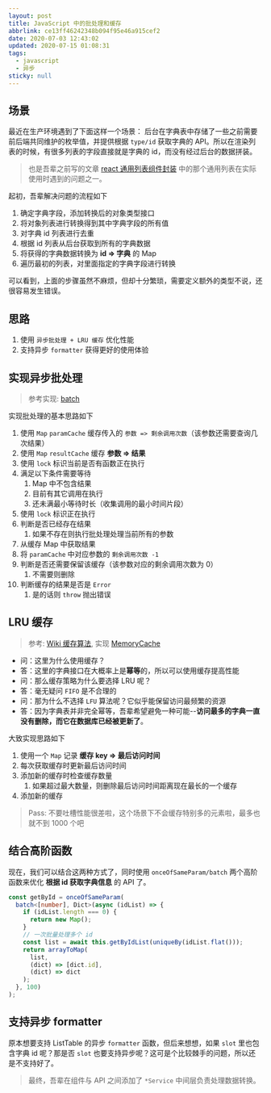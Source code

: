 ```yaml
---
layout: post
title: JavaScript 中的批处理和缓存
abbrlink: ce13ff46242348b094f95e46a915cef2
date: 2020-07-03 12:43:02
updated: 2020-07-15 01:08:31
tags:
  - javascript
  - 异步
sticky: null
---
```


## 场景

最近在生产环境遇到了下面这样一个场景：
后台在字典表中存储了一些之前需要前后端共同维护的枚举值，并提供根据 `type/id` 获取字典的 API。所以在渲染列表的时候，有很多列表的字段直接就是字典的 id，而没有经过后台的数据拼装。

> 也是吾辈之前写的文章 [react 通用列表组件封装](https://blog.rxliuli.com/p/4e033209/) 中的那个通用列表在实际使用时遇到的问题之一。

起初，吾辈解决问题的流程如下

1.  确定字典字段，添加转换后的对象类型接口
1.  将对象列表进行转换得到其中字典字段的所有值
1.  对字典 id 列表进行去重
1.  根据 id 列表从后台获取到所有的字典数据
1.  将获得的字典数据转换为 **id => 字典** 的 Map
1.  遍历最初的列表，对里面指定的字典字段进行转换

可以看到，上面的步骤虽然不麻烦，但却十分繁琐，需要定义额外的类型不说，还很容易发生错误。

## 思路

1.  使用 `异步批处理 + LRU 缓存` 优化性能
1.  支持异步 `formatter` 获得更好的使用体验

## 实现异步批处理

> 参考实现: [batch](https://github.com/rxliuli/rx-util/blob/dev/src/module/function/batch.ts)

实现批处理的基本思路如下

1.  使用 `Map` `paramCache` 缓存传入的 `参数 => 剩余调用次数`（该参数还需要查询几次结果）
1.  使用 `Map` `resultCache` 缓存 **参数 => 结果**
1.  使用 `lock` 标识当前是否有函数正在执行
1.  满足以下条件需要等待
    1.  Map 中不包含结果
    1.  目前有其它调用在执行
    1.  还未满最小等待时长（收集调用的最小时间片段）
1.  使用 `lock` 标识正在执行
1.  判断是否已经存在结果
    1.  如果不存在则执行批处理处理当前所有的参数
1.  从缓存 Map 中获取结果
1.  将 `paramCache` 中对应参数的 `剩余调用次数 -1`
1.  判断是否还需要保留该缓存（该参数对应的剩余调用次数为 0）
    1.  不需要则删除
1.  判断缓存的结果是否是 `Error`
    1.  是的话则 `throw` 抛出错误

## LRU 缓存

> 参考: [Wiki 缓存算法](https://en.wikipedia.org/wiki/Cache_replacement_policies), 实现 [MemoryCache](https://github.com/rxliuli/rx-util/blob/dev/src/module/cache/MemoryCache.ts)

- 问：这里为什么使用缓存？
- 答：这里的字典接口在大概率上是**幂等**的，所以可以使用缓存提高性能
- 问：那么缓存策略为什么要选择 LRU 呢？
- 答：毫无疑问 `FIFO` 是不合理的
- 问：那为什么不选择 `LFU` 算法呢？它似乎能保留访问最频繁的资源
- 答：因为字典表并非完全幂等，吾辈希望避免一种可能--**访问最多的字典一直没有删除，而它在数据库已经被更新了**。

大致实现思路如下

1.  使用一个 `Map` 记录 **缓存 key => 最后访问时间**
1.  每次获取缓存时更新最后访问时间
1.  添加新的缓存时检查缓存数量
    1.  如果超过最大数量，则删除最后访问时间距离现在最长的一个缓存
1.  添加新的缓存

> Pass: 不要吐槽性能很差啦，这个场景下不会缓存特别多的元素啦，最多也就不到 1000 个吧

## 结合高阶函数

现在，我们可以结合这两种方式了，同时使用 `onceOfSameParam/batch` 两个高阶函数来优化 **根据 id 获取字典信息** 的 API 了。

```ts
const getById = onceOfSameParam(
  batch<[number], Dict>(async (idList) => {
    if (idList.length === 0) {
      return new Map();
    }
    // 一次批量处理多个 id
    const list = await this.getByIdList(uniqueBy(idList.flat()));
    return arrayToMap(
      list,
      (dict) => [dict.id],
      (dict) => dict
    );
  }, 100)
);
```

## 支持异步 formatter

原本想要支持 ListTable 的异步 `formatter` 函数，但后来想想，如果 `slot` 里也包含字典 id 呢？那是否 `slot` 也要支持异步呢？这可是个比较棘手的问题，所以还是不支持好了。

> 最终，吾辈在组件与 API 之间添加了 `*Service` 中间层负责处理数据转换。
